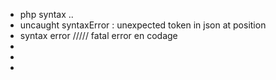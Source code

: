    - php syntax ..
   - uncaught syntaxError : unexpected token in json at position 
   - syntax error ///// fatal error en codage
   - 
   -
   -
